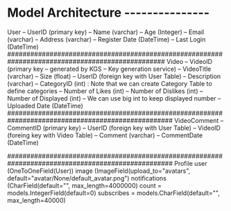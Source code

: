 Model Architecture ---------------
===================================================================================================
User
    – UserID (primary key)
    – Name (varchar)
    – Age (Integer)
    – Email (varchar)
    – Address (varchar)
    – Register Date (DateTime)
    – Last Login (DateTime)
#################################################################################################
Video
    – VideoID               (primary key – generated by KGS – Key generation service)
    – VideoTitle            (varchar)
    – Size                  (float)
    – UserID                (foreign key with User Table)
    – Description           (varchar)
    – CategoryID            (int) : Note that we can create Category Table to define categories
    – Number of Likes       (int)
    – Number of Dislikes    (int)
    – Number of Displayed   (int) – We can use big int to keep displayed number
    – Uploaded Date         (DateTime)
###################################################################################################
VideoComment
    – CommentID            (primary key)
    – UserID               (foreign key with User Table)
    – VideoID              (foreing key with Video Table)
    – Comment              (varchar)
    – CommentDate          (DateTime)

###################################################################################################
Profile
    user              (OneToOneField(User))
    image             (ImageField(upload_to="avatars", default="avatar/None/default_avatar.png")
    notifications     (CharField(default="", max_length=4000000)
    count = models.IntegerField(default=0)
    subscribes = models.CharField(default="", max_length=40000)